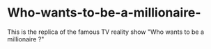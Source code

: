 # Who-wants-to-be-a-millionaire-
This is the replica of the famous TV reality show "Who wants to be a millionaire ?"
